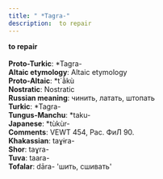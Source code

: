 ```yaml
---
title: " *Tagra-"
description:  to repair
---
```

<p data-pagefind-weight="0.5">
<strong> to repair</strong><br><br>
<strong>Proto-Turkic</strong>:  *Tagra-<br>
<strong>Altaic etymology</strong>:  Altaic etymology<br>
<strong> Proto-Altaic</strong>:  *t`ằkù<br>
<strong>Nostratic</strong>:  Nostratic<br>
<strong>Russian meaning</strong>:  чинить, латать, штопать<br>
<strong>Turkic</strong>:  *Tagra-<br>
<strong>Tungus-Manchu</strong>:  *taku-<br>
<strong>Japanese</strong>:  *tùkùr-<br>
<strong>Comments</strong>:  VEWT 454, Рас. ФиЛ 90.<br>
<strong>Khakassian</strong>:  taɣɨra-<br>
<strong>Shor</strong>:  taɣra-<br>
<strong>Tuva</strong>:  taara-<br>
<strong>Tofalar</strong>:  dāra- 'шить, сшивать'<br>

</p>
